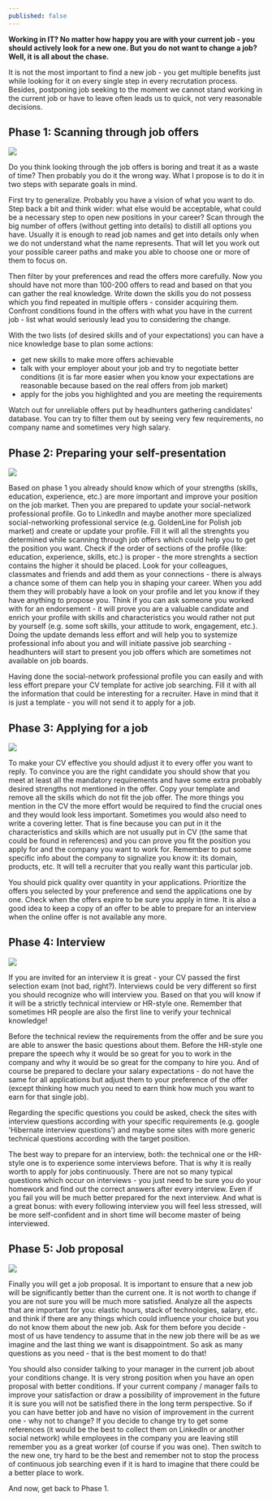 ```yaml
---
published: false
---
```

**Working in IT? No matter how happy you are with your current job - you should actively look for a new one. But you do not want to change a job? Well, it is all about the chase.**

It is not the most important to find a new job - you get multiple benefits just while looking for it on every single step in every recrutation process. Besides, postponing job seeking to the moment we cannot stand working in the current job or have to leave often leads us to quick, not very reasonable decisions. 

## Phase 1: Scanning through job offers

![](https://download.fotolia.com/Content/CompImage500/FotoliaComp_129760515_ocaLph9SlKLlgNIbF3TWCMtqAJUKM700_W95)

Do you think looking through the job offers is boring and treat it as a waste of time? Then probably you do it the wrong way. What I propose is to do it in two steps with separate goals in mind.

First try to generalize. Probably you have a vision of what you want to do. Step back a bit and think wider: what else would be acceptable, what could be a necessary step to open new positions in your career? Scan through the big number of offers (without getting into details) to distill all options you have. Usually it is enough to read job names and get into details only when we do not understand what the name represents. That will let you work out your possible career paths and make you able to choose one or more of them to focus on.

Then filter by your preferences and read the offers more carefully. Now you should have not more than 100-200 offers to read and based on that you can gather the real knowledge. Write down the skills you do not possess which you find repeated in multiple offers - consider acquiring them. Confront conditions found in the offers with what you have in the current job - list what would seriously lead you to considering the change.

With the two lists (of desired skills and of your expectations) you can have a nice knowledge base to plan some actions:
- get new skills to make more offers achievable
- talk with your employer about your job and try to negotiate better conditions (it is far more easier when you know your expectations are reasonable because based on the real offers from job market)
- apply for the jobs you highlighted and you are meeting the requirements

Watch out for unreliable offers put by headhunters gathering candidates' database.  You can try to filter them out by seeing very few requirements, no company name and sometimes very high salary.

## Phase 2: Preparing your self-presentation

![](https://download.fotolia.com/Content/CompImage500/FotoliaComp_129955033_9MrbrZDSkyMXbFYQv3A7MHMhpviZ88H7_W95)

Based on phase 1 you already should know which of your strengths (skills, education, experience, etc.) are more important and improve your position on the job market. Then you are prepared to update your social-network professional profile. Go to LinkedIn and maybe another more specialized social-networking professional service (e.g. GoldenLine for Polish job market) and create or update your profile. Fill it will all the strenghts you determined while scanning through job offers which could help you to get the position you want. Check if the order of sections of the profile (like: education, experience, skills, etc.) is proper -  the more strenghts a section contains the higher it should be placed. Look for your colleagues, classmates and friends and add them as your connections - there is always a chance some of them can help you in shaping your career. When you add them they will probably have a look on your profile and let you know if they have anything to propose you. Think if you can ask someone you worked with for an endorsement - it will prove you are a valuable candidate and enrich your profile with skills and characteristics you would rather not put by yourself (e.g. some soft skills, your attitude to work, engagement, etc.). Doing the update demands less effort and will help you to systemize professional info about you and will initiate passive job searching - headhunters will start to present you job offers which are sometimes not available on job boards.

Having done the social-network professional profile you can easily and with less effort prepare your CV template for active job searching. Fill it with all the information that could be interesting for a recruiter. Have in mind that it is just a template - you will not send it to apply for a job. 

## Phase 3: Applying for a job

![](https://download.fotolia.com/Content/CompImage500/FotoliaComp_102302085_PYJhCUC5QCi7jQ6oaqDZzCR3KHk6H5UW_W95)

To make your CV effective you should adjust it to every offer you want to reply. To convince you are the right candidate you should show that you meet at least all the mandatory requirements and have some extra probably desired strengths not mentioned in the offer. Copy your template and remove all the skills which do not fit the job offer. The more things you mention in the CV the more effort would be required to find the crucial ones and they would look less important. Sometimes you would also need to write a covering letter. That is fine because you can put in it the characteristics and skills which are not usually put in CV (the same that could be found in references) and you can prove you fit the position you apply for and the company you want to work for. Remember to put some specific info about the company to signalize you know it: its domain, products, etc. It will tell a recruiter that you really want this particular job.

You should pick quality over quantity in your applications. Prioritize the offers you selected by your preference and send the applications one by one. Check when the offers expire to be sure you apply in time. It is also a good idea to keep a copy of an offer to be able to prepare for an interview when the online offer is not available any more.

## Phase 4: Interview

![](https://download.fotolia.com/Content/CompImage500/FotoliaComp_123204830_JekRFGGOZ5ySZp3w0qUpoIdsvawynQUw_W95)

If you are invited for an interview it is great - your CV passed the first selection exam (not bad, right?). Interviews could be very different so first you should recognize who will interview you. Based on that you will know if it will be a strictly technical interview or HR-style one. Remember that sometimes HR people are also the first line to verify your technical knowledge!

Before the technical review the requirements from the offer and be sure you are able to answer the basic questions about them. Before the HR-style one prepare the speech why it would be so great for you to work in the company and why it would be so great for the company to hire you. And of course be prepared to declare your salary expectations - do not have the same for all applications but adjust them to your preference of the offer (except thinking how much you need to earn think how much you want to earn for that single job).

Regarding the specific questions you could be asked, check the sites with interview questions according with your specific requirements (e.g. google 'Hibernate interview questions') and maybe some sites with more generic technical questions according with the target position.

The best way to prepare for an interview, both: the technical one or the HR-style one is to experience some interviews before. That is why it is really worth to apply for jobs continuously. There are not so many typical questions which occur on interviews - you just need to be sure you do your homework and find out the correct answers after every interview. Even if you fail you will be much better prepared for the next interview. And what is a great bonus: with every following interview you will feel less stressed, will be more self-confident and in short time will become master of being interviewed.

## Phase 5: Job proposal

![](https://download.fotolia.com/Content/CompImage500/FotoliaComp_125197083_9CZxlUCcUYXBnt3qMCTfrjoFBxVaFLOF_W95)

Finally you will get a job proposal. It is important to ensure that a new job will be significantly better than the current one. It is not worth to change if you are not sure you will be much more satisfied. Analyze all the aspects that are important for you: elastic hours, stack of technologies, salary, etc. and think if there are any things which could influence your choice but you do not know them about the new job. Ask for them before you decide - most of us have tendency to assume that in the new job there will be as we imagine and the last thing we want is disappointment. So ask as many questions as you need - that is the best moment to do that!

You should also consider talking to your manager in the current job about your conditions change. It is very strong position when you have an open proposal with better conditions. If your current company / manager fails to improve your satisfaction or draw a possibility of improvement in the future it is sure you will not be satisfied there in the long term perspective. So if you can have better job and have no vision of improvement in the current one - why not to change?
If you decide to change try to get some references (it would be the best to collect them on LinkedIn or another social network) while employees in the company you are leaving still remember you as a great worker (of course if you was one).
Then switch to the new one, try hard to be the best and remember not to stop the process of continuous job searching even if it is hard to imagine that there could be a better place to work.

And now, get back to Phase 1.
